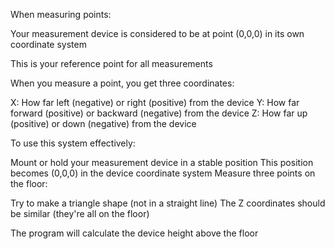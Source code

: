 When measuring points:

  Your measurement device is considered to be at point (0,0,0) in its own coordinate system

  This is your reference point for all measurements


  When you measure a point, you get three coordinates:

  X: How far left (negative) or right (positive) from the device
  Y: How far forward (positive) or backward (negative) from the device
  Z: How far up (positive) or down (negative) from the device

To use this system effectively:

  Mount or hold your measurement device in a stable position
  This position becomes (0,0,0) in the device coordinate system
  Measure three points on the floor:
  
  Try to make a triangle shape (not in a straight line)
  The Z coordinates should be similar (they're all on the floor)
  
  
  The program will calculate the device height above the floor